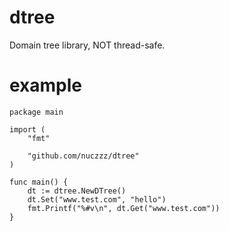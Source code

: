 # dtree
Domain tree library, NOT thread-safe.

# example
```
package main

import (
	"fmt"

	"github.com/nuczzz/dtree"
)

func main() {
	dt := dtree.NewDTree()
	dt.Set("www.test.com", "hello")
	fmt.Printf("%#v\n", dt.Get("www.test.com"))
}
```